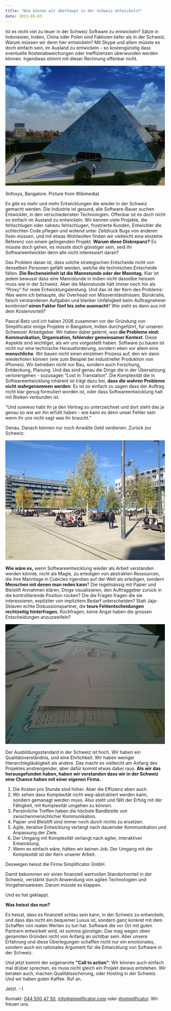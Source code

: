 ```yaml
---
title: "Wie können wir überhaupt in der Schweiz entwickeln?"
date: 2013-05-03
---
```


Ist es nicht viel zu teuer in der Schweiz Software zu entwickeln? Sätze in Indonesien, Indien, China oder Polen sind Faktoren tiefer als in der Schweiz. Warum müssen wir denn hier entwickeln? Mit Skype und allem müsste es doch einfach sein, im Ausland zu entwickeln - so kostengünstig dass eventuelle Kostenabweichungen oder Ineffizienzen überwunden werden können. Irgendwas stimmt mit dieser Rechnung offenbar nicht.

![image](images/tumblr_inline_mm7r5rsKpB1qz4rgp.jpg)

(Infosys, Bangalore. Picture from Wikimedia)

Es gibt es mehr und mehr Entwicklungen die wieder in der Schweiz gemacht werden. Die Industrie ist gesund, alle Software-Bauer suchen Entwickler, in den verschiedensten Technologien. Offenbar ist es doch nicht so einfach im Ausland zu entwickeln: Wir kennen viele Projekte, die fehlschlugen oder nahezu fehlschlugen, frustrierte Kunden, Entwickler die schlechten Code pflegen und wütend unter Zeitdruck Bugs von anderen fixen müssen, und mit etwas Wohlwollen finden wir vielleicht eine einzelne Referenz von einem gelingenden Projekt. **Warum diese Diskrepanz?** Es müsste doch gehen, es müsste doch günstiger sein, seid ihr Softwareentwickler denn alle nicht interessiert daran?

Das Problem daran ist, dass solche strategischen Entscheide nicht von denselben Personen gefällt werden, welche die technischen Entscheide fällen. **Die Recheneinheit ist die Mannstunde oder der Manntag.** Klar ist jedem bewusst dass eine Mannstunde in Indien nicht dasselbe heissen muss wie in der Schweiz. Aber die Mannstunde hält immer noch hin als “Proxy” für reale Entwicklungsleistung. Und das ist der Kern des Problems: Was wenn ich behaupte, der Overhead von Missverständnissen, Bürokratie, falsch verstandenen Aufgaben und blanker Unfähigkeit beim Auftragnehmer kombiniert **einen Faktor fünf bis zehn ausmacht**? Wie sieht es dann aus mit dem Kostenvorteil?

Pascal Betz und ich haben 2006 zusammen vor der Gründung von Simplificator einige Projekte in Bangalore, Indien durchgeführt, für unseren Schweizer Arbeitgeber. Wir haben dabei gelernt, was **die Probleme sind: Kommunikation, Organisation, fehlender gemeinsamer Kontext**. Diese Aspekte sind wichtiger, als wir uns vorgestellt haben. Software zu bauen ist nicht nur eine technische Herausforderung, sondern eben vor allem eine **menschliche**. Wir bauen nicht einen einzelnen Prozess auf, den wir dann wiederholen können (wie zum Beispiel bei industrieller Produktion von iPhones). Wir betreiben nicht nur Bau, sondern auch Forschung, Entdeckung, Planung. Und das sind genau die Dinge die in der Übersetzung verlorengehen - sozusagen “Lost in Translation”. Die Komplexität die in Softwareentwicklung inhärent ist trägt dazu bei, **dass die wahren Probleme nicht wahrgenommen werden**: Es ist so einfach zu sagen dass der Auftrag nicht klar genug formuliert worden ist, oder dass Softwareentwicklung halt mit Risiken verbunden ist.

"Und sowieso habt ihr ja den Vertrag so unterzeichnet und dort steht das ja genau so wie wir ihn erfüllt haben - wie kann es denn unser Fehler sein wenn ihr uns nicht sagt was ihr braucht."

Genau. Danach können nur noch Anwälte Geld verdienen. Zurück zur Schweiz:

**![image](images/tumblr_inline_mm7rc0zUMI1qz4rgp.jpg)**

**Wie wäre es,** wenn Softwareentwicklung wieder als Arbeit verstanden werden könnte, nicht als Magie, zu erledigen von abstrakten Ressourcen, die ihre Manntage in Cubicles irgendwo auf der Welt als erledigen, sondern **Menschen mit denen man reden kann**? Die regelmässig mit Papier und Bleistift Annahmen klären, Dinge visualisieren, den Auftraggeber zurück in die kontrollierende Position rücken? Die die Fragen fragen die sie interessieren, expliziter von implizitem Bedarf unterscheiden? Statt Jaja-Sklaven echte Diskussionspartner, die **teure Fehlentscheidungen rechtzeitig hinterfragen**, Rückfragen, keine Angst haben die grossen Entscheidungen anzuzweifeln?

![image](images/tumblr_inline_mm7rfsumKd1qz4rgp.jpg)

Der Ausbildungsstandard in der Schweiz ist hoch. Wir haben ein Qualitätsverständnis, und eine Ehrlichkeit. Wir haben weniger Hierarchiegläubigkeit als andere. Das macht es vielleicht am Anfang des Projektes anstrengender, aber dafür kommt etwas dabei raus. **Als wir das herausgefunden haben, haben wir verstanden dass wir in der Schweiz eine Chance haben mit einer eigenen Firma.**

1. Die Kosten pro Stunde sind höher. Aber die Effizienz eben auch.
2. Wir sehen dass Komplexität nicht weg-abstrahiert werden kann, sondern gemanagt werden muss. Also steht und fällt der Erfolg mit der Fähigkeit, mit Komplexität umgehen zu können.
3. Persönliche Treffen haben die höchste Bandbreite von zwischenmenschlicher Kommunikation.
4. Papier und Bleistift sind immer noch durch nichts zu ersetzen.
5. Agile, iterative Entwicklung verlangt nach dauernder Kommunikation und Anpassung der Ziele.
6. Der Umgang mit Komplexität verlangt nach agiler, interaktiver Entwicklung.
7. Wenn es einfach wäre, hätten wir keinen Job. Der Umgang mit der Komplexität ist der Kern unserer Arbeit.

Deswegen heisst die Firma Simplificator GmbH.

Damit bekommen wir einen finanziell wertvollen Standortvorteil in der Schweiz, verstärkt durch Anwendung von agilen Technologien und Vorgehensweisen. Darum müsste es klappen.

Und es hat geklappt.

**Was heisst das nun?**

Es heisst, dass es finanziell schlau sein kann, in der Schweiz zu entwickeln, und dass das nicht ein bequemer Luxus ist, sondern ganz konkret mit dem Schaffen von realen Werten zu tun hat. Software die vor Ort mit guten Partnern entwickelt wird, ist summa günstiger. Das mag wegen oben genannten Gründen nicht von Anfang an sichtbar sein. Aber unsere Erfahrung und diese Überlegungen schaffen nicht nur ein emotionales, sondern auch ein rationales Argument für die Entwicklung von Software in der Schweiz.

Und jetzt kommt der sogenannte **"Call to action"**: Wir können auch einfach mal drüber sprechen, es muss nicht gleich ein Projekt daraus entstehen. Wir beraten auch, machen Qualitätssicherung, oder Hosting in der Schweiz. Und wir haben guten Kaffee. Ruf an.

Jetzt. :-)

Kontakt: [044 500 47 50](tel:+41445004750), [info@simplificator.com](mailto:info@simplificator.com) oder [@simplificator](https://twitter.com/simplificator "Twitter Simplificator"). Wir freuen uns.
